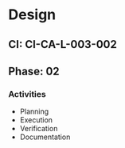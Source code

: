 # Design

## CI: CI-CA-L-003-002
## Phase: 02

### Activities
- Planning
- Execution
- Verification
- Documentation
